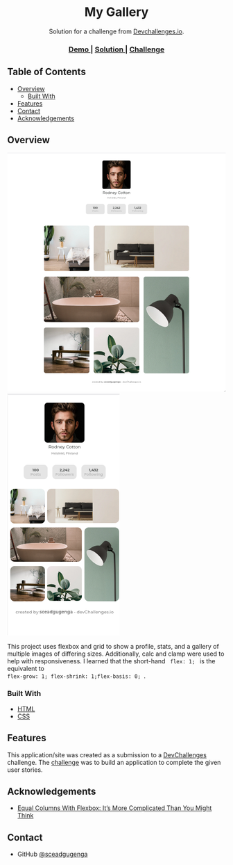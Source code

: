 <!-- Please update value in the {}  -->

<h1 align="center">My Gallery</h1>

<div align="center">
   Solution for a challenge from  <a href="http://devchallenges.io" target="_blank">Devchallenges.io</a>.
</div>

<div align="center">
  <h3>
    <a href="https://my-gallery-devchallenges-ts.netlify.app">
      Demo
    </a>
    <span> | </span>
    <a href="https://github.com/sceadgugenga/my-gallery-master">
      Solution
    </a>
    <span> | </span>
    <a href="https://devchallenges.io/challenges/gcbWLxG6wdennelX7b8I">
      Challenge
    </a>
  </h3>
</div>

<!-- TABLE OF CONTENTS -->

## Table of Contents

- [Overview](#overview)
  - [Built With](#built-with)
- [Features](#features)
- [Contact](#contact)
- [Acknowledgements](#acknowledgements)

<!-- OVERVIEW -->

## Overview

![desktop screenshot](https://github.com/sceadgugenga/my-gallery-master/blob/master/desktop-screenshot.png)
![mobile screenshot](https://github.com/sceadgugenga/my-gallery-master/blob/master/mobile-screenshot.png)

This project uses flexbox and grid to show a profile, stats, and a gallery of multiple images of differing sizes. Additionally, calc and clamp were used to help with responsiveness. I learned that the short-hand <code> flex: 1; </code> is the equivalent to <code> flex-grow: 1; flex-shrink: 1;flex-basis: 0; </code>.

### Built With

<!-- This section should list any major frameworks that you built your project using. Here are a few examples.-->

- [HTML](https://www.w3.org/html)
- [CSS](https://developer.mozilla.org/en-US/docs/Web/CSS)

## Features

<!-- List the features of your application or follow the template. Don't share the figma file here :) -->

This application/site was created as a submission to a [DevChallenges](https://devchallenges.io/challenges) challenge. The [challenge](https://devchallenges.io/challenges/gcbWLxG6wdennelX7b8I) was to build an application to complete the given user stories.

## Acknowledgements

<!-- This section should list any articles or add-ons/plugins that helps you to complete the project. This is optional but it will help you in the future. For exmpale -->

- [Equal Columns With Flexbox: It’s More Complicated Than You Might Think](https://css-tricks.com/equal-columns-with-flexbox-its-more-complicated-than-you-might-think/)

## Contact

- GitHub [@sceadgugenga](https://github.com/sceadgugenga)
